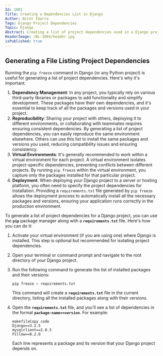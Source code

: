```yaml
---
Id: 1001
Title: Creating a Dependencies List in Django
Author: Nirel Ibarra
Tags: Django Project Dependencies
Topic: Django
Abstract: Creating a list of project dependencies used in a Django project.
HeaderImage: /BL-1004/header.jpg
isPublished: true
---
```


## Generating a File Listing Project Dependencies

Running the `pip freeze` command in Django (or any Python project) is useful for generating a list of project dependencies. Here's why it's important:

1. **Dependency Management**: In any project, you typically rely on various third-party libraries or packages to add functionality and simplify development. These packages have their own dependencies, and it's essential to keep track of all the packages and versions used in your project.
2. **Reproducibility**: Sharing your project with others, deploying it to different environments, or collaborating with teammates requires ensuring consistent dependencies. By generating a list of project dependencies, you can easily reproduce the same environment elsewhere. Others can use this list to install the same packages and versions you used, reducing compatibility issues and ensuring consistency.
3. **Virtual Environments**: It's generally recommended to work within a virtual environment for each project. A virtual environment isolates project-specific dependencies, preventing conflicts between different projects. By running `pip freeze` within the virtual environment, you capture only the packages installed for that particular project.
4. **Deployment**: When deploying your Django project to a server or hosting platform, you often need to specify the project dependencies for installation. Providing a `requirements.txt` file generated by `pip freeze` allows the deployment process to automatically install all the necessary packages and versions, ensuring your application runs correctly in the production environment.

To generate a list of project dependencies for a Django project, you can use the **`pip`** package manager along with a **`requirements.txt`** file. Here's how you can do it:

1. Activate your virtual environment (if you are using one) where Django is installed. This step is optional but recommended for isolating project dependencies.
2. Open your terminal or command prompt and navigate to the root directory of your Django project.
3. Run the following command to generate the list of installed packages and their versions:

   ```bash
   pip freeze > requirements.txt
   ```

   This command will create a **`requirements.txt`** file in the current directory, listing all the installed packages along with their versions.

4. Open the **`requirements.txt`** file, and you'll see a list of dependencies in the format **`package-name==version`**. For example:

   ```
   makefileCopy code
   Django==3.2.5
   mysqlclient==2.0.3
   Pillow==8.2.0
   ```

   Each line represents a package and its version that your Django project depends on.
